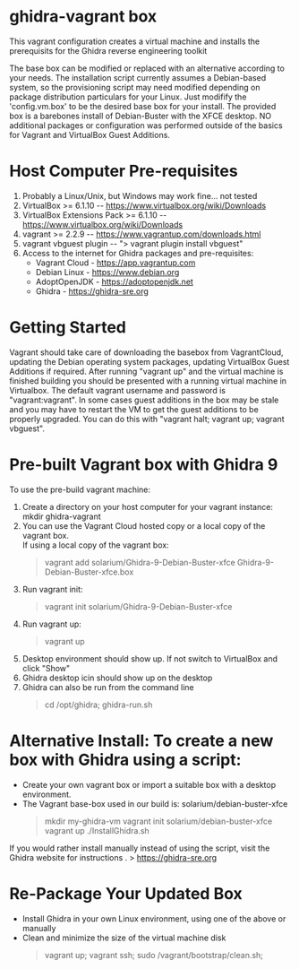 # ghidra-vagrant box

This vagrant configuration creates a virtual machine and installs the prerequisits for the Ghidra reverse engineering toolkit

The base box can be modified or replaced with an alternative according to your needs.  The installation script currently assumes a Debian-based system, so the provisioning script may need modified depending on package distribution particulars for your Linux.  Just modifify the 'config.vm.box' to be the desired base box for your install.  The provided box is a barebones install of Debian-Buster with the XFCE desktop.  NO additional packages or configuration was performed outside of the basics for Vagrant and VirtualBox Guest Additions. 


# Host Computer Pre-requisites
1. Probably a Linux/Unix, but Windows may work fine... not tested
2. VirtualBox >= 6.1.10 -- https://www.virtualbox.org/wiki/Downloads
3. VirtualBox Extensions Pack >= 6.1.10 -- https://www.virtualbox.org/wiki/Downloads
4. vagrant >= 2.2.9 -- https://www.vagrantup.com/downloads.html
5. vagrant vbguest plugin -- "> vagrant plugin install vbguest"
6. Access to the internet for Ghidra packages and pre-requisites:
    - Vagrant Cloud - https://app.vagrantup.com
    - Debian Linux - https://www.debian.org
    - AdoptOpenJDK - https://adoptopenjdk.net
    - Ghidra - https://ghidra-sre.org


# Getting Started
Vagrant should take care of downloading the basebox from VagrantCloud, updating the Debian operating system packages, updating VirtualBox Guest Additions if required.  After running "vagrant up" and the virtual machine is finished building you should be presented with a running virtual machine in Virtualbox.  The default vagrant username and password is "vagrant:vagrant".  In some cases guest additions in the box may be stale and you may have to restart the VM to get the guest additions to be properly upgraded.  You can do this with "vagrant halt; vagrant up; vagrant vbguest". 


# Pre-built Vagrant box with Ghidra 9
To use the pre-build vagrant machine:
1. Create a directory on your host computer for your vagrant instance: mkdir ghidra-vagrant
2. You can use the Vagrant Cloud hosted copy or a local copy of the vagrant box.  
    If using a local copy of the vagrant box: 
    > vagrant add solarium/Ghidra-9-Debian-Buster-xfce Ghidra-9-Debian-Buster-xfce.box
3. Run vagrant init: 
    > vagrant init solarium/Ghidra-9-Debian-Buster-xfce
4. Run vagrant up: 
    > vagrant up
5. Desktop environment should show up. If not switch to VirtualBox and click "Show"
6. Ghidra desktop icin should show up on the desktop
7. Ghidra can also be run from the command line
    > cd /opt/ghidra; ghidra-run.sh 



# Alternative Install: To create a new box with Ghidra using a script:
- Create your own vagrant box or import a suitable box with a desktop environment.
- The Vagrant base-box used in our build is: solarium/debian-buster-xfce
    > mkdir my-ghidra-vm
    > vagrant init solarium/debian-buster-xfce
    > vagrant up
    > ./InstallGhidra.sh

If you would rather install manually instead of using the script, visit the Ghidra website for instructions .
    > https://ghidra-sre.org


# Re-Package Your Updated Box
- Install Ghidra in your own Linux environment, using one of the above or manually
- Clean and minimize the size of the virtual machine disk
    > vagrant up; vagrant ssh; sudo /vagrant/bootstrap/clean.sh;

